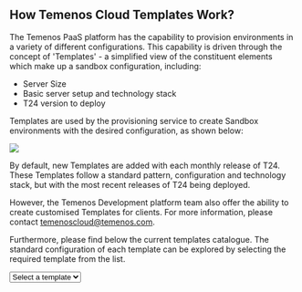 <script src="https://ajax.googleapis.com/ajax/libs/jquery/3.2.1/jquery.min.js"></script>
<script type="text/javascript" language="javascript" src="./scripts/getTemplates.js"></script>
<script type="text/javascript" language="javascript" src="./scripts/functionToTriggerOnSelect.js"></script>
## **How Temenos Cloud Templates Work?**

The Temenos PaaS platform has the capability to provision environments in a variety of different configurations. This capability is driven through the concept of 'Templates' - a simplified view of the constituent elements which make up a sandbox configuration, including:

- Server Size
- Basic server setup and technology stack
- T24 version to deploy

Templates are used by the provisioning service to create Sandbox environments with the desired configuration, as shown below:

![](./images/sandbox-templates.png)

By default, new Templates are added with each monthly release of T24. These Templates follow a standard pattern, configuration and technology stack, but with the most recent releases of T24 being deployed.

However, the Temenos Development platform team also offer the ability to create customised Templates for clients. For more information, please contact temenoscloud@temenos.com.

Furthermore, please find below the current templates catalogue. The standard configuration of each template can be explored by selecting the required template from the list.
<div class="form-group"><select class="form-control" id="templateSelectionId" onchange="functionToTriggerOnSelect(this.value)"><option value="" disabled selected>Select a template</option></select></div>
<div id="appendTemplate"></div>
